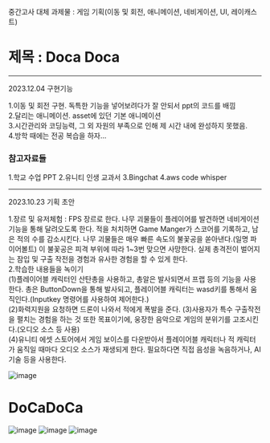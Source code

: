 


중간고사 대체 과제물 : 게임 기획(이동 및 회전, 애니메이션, 네비게이션, UI, 레이캐스트)<br>
<h1>제목 : Doca Doca</h1>


<hr>
2023.12.04 구현기능

1.이동 및 회전 구현. 독특한 기능을 넣어보려다가 잘 안되서 ppt의 코드를 배낌 <br>
2.달리는 애니메이션. asset에 있던 기본 애니메이션 <br>
3.시간관리와 코딩능력, 그 외 자원의 부족으로 인해 제 시간 내에 완성하지 못했음. <br>
4.방학 때에는 전공 복습을 하자...<br>

<h3>참고자료들</h3>
1.학교 수업 PPT
2.유니티 인생 교과서
3.Bingchat
4.aws code whisper


<hr>

2023.10.23 기획 초안

1.장르 및 유저체험 : FPS 장르로 한다. 나무 괴물들이 플레이어를 발견하면 네비게이션 기능을 통해 달려오도록 한다. 적을 처치하면 Game Manger가 스코어를 기록하고, 남은 적의 수를 감소시킨다. 
 나무 괴물들은 매우 빠른 속도의 불꽃공을 쏟아낸다.(일명 파이어볼트) 이 불꽃공은 피격 부위에 따라 1~3번 맞으면 사망한다. 실제 총격전이 벌어지는 잠입 및 구출 작전을 경험과 유사한 경험을 할 수 있게 한다.<br>
2.학습한 내용들을 녹이기 <br>
(1)플레이어블 캐릭터인 산탄총을 사용하고, 총알은 발사되면서 프랩 등의 기능을 사용한다. 총은 ButtonDown을 통해 발사되고, 플레이어블 캐릭터는 wasd키를 통해서 움직인다.(Inputkey 명령어를 사용하여 제어한다.)<br>
(2)화력지원을 요청하면 드론이 나와서 적에게 폭발을 준다.
(3)사용자가 특수 구출작전을 펼치는 경험을 하는 것 또한 목표이기에, 웅장한 음악으로 게임의 분위기를 고조시킨다.(오디오 소스 등 사용)<br>
(4)유니티 에셋 스토어에서 게임 보이스를 다운받아서 플레이어블 캐릭터나 적 캐릭터가 움직일 때마다 오디오 소스가 재생되게 한다. 필요하다면 직접 음성을 녹음하거나, AI 기술 등을 사용한다.<br>


![image](https://github.com/Ogamdo/DocaDoca/assets/91306764/2813f578-4972-4df0-bf26-d8b9ceb1e4e8)<h1>DoCaDoCa</h1>
![image](https://github.com/Ogamdo/DocaDoca/assets/91306764/631ecac0-c893-4ee4-bc3d-4adeef560c3b)
![image](https://github.com/Ogamdo/DocaDoca/assets/91306764/6e1f6e26-619e-4926-b582-007bc5909bd7)
![image](https://github.com/Ogamdo/DocaDoca/assets/91306764/b388e09f-91e2-487a-8663-b32770291d4e)
